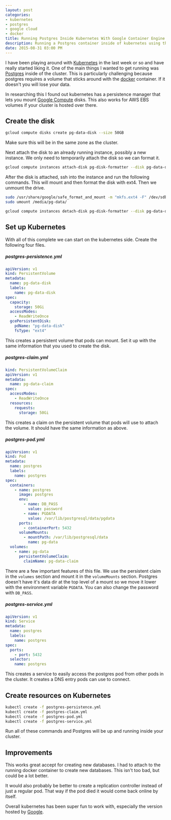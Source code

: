 ```yaml
---
layout: post
categories:
- kubernetes
- postgres
- google cloud
- docker
title: Running Postgres Inside Kubernetes With Google Container Engine
description: Running a Postgres container inside of kubernetes using the Google Cloud.
date: 2015-08-31 03:00 PM
---
```


I have been playing around with [Kubernetes][kubernetes] in the last week or so and have really started liking it. One of the main things I wanted to get running was [Postgres][postgres] inside of the cluster. This is particularly challenging because postgres requires a volume that sticks around with the [docker][docker] container. If it doesn't you will lose your data.

In researching this I found out kubernetes has a persistence manager that lets you mount [Google Compute][google-compute] disks. This also works for AWS EBS volumes if your cluster is hosted over there.

## Create the disk

```bash
gcloud compute disks create pg-data-disk --size 50GB
```

Make sure this will be in the same zone as the cluster.

Next attach the disk to an already running instance, possibly a new instance. We only need to temporarily attach the disk so we can format it.

```bash
gcloud compute instances attach-disk pg-disk-formatter --disk pg-data-disk
```

After the disk is attached, ssh into the instance and run the following commands. This will mount and then format the disk with ext4. Then we unmount the drive.

```bash
sudo /usr/share/google/safe_format_and_mount -m "mkfs.ext4 -F" /dev/sdb /media/pg-data/
sudo umount /media/pg-data/
```

```bash
gcloud compute instances detach-disk pg-disk-formatter --disk pg-data-disk
```

## Set up Kubernetes

With all of this complete we can start on the kubernetes side. Create the following four files.

##### postgres-persistence.yml

```yaml
apiVersion: v1
kind: PersistentVolume
metadata:
  name: pg-data-disk
  labels:
    name: pg-data-disk
spec:
  capacity:
    storage: 50Gi
  accessModes:
    - ReadWriteOnce
  gcePersistentDisk:
    pdName: "pg-data-disk"
    fsType: "ext4"
```

This creates a persistent volume that pods can mount. Set it up with the same information that you used to create the disk.

##### postgres-claim.yml

```yaml
kind: PersistentVolumeClaim
apiVersion: v1
metadata:
  name: pg-data-claim
spec:
  accessModes:
    - ReadWriteOnce
  resources:
    requests:
      storage: 50Gi
```

This creates a claim on the persistent volume that pods will use to attach the volume. It should have the same information as above.

##### postgres-pod.yml

```yaml
apiVersion: v1
kind: Pod
metadata:
  name: postgres
  labels:
    name: postgres
spec:
  containers:
    - name: postgres
      image: postgres
      env:
        - name: DB_PASS
          value: password
        - name: PGDATA
          value: /var/lib/postgresql/data/pgdata
      ports:
        - containerPort: 5432
      volumeMounts:
        - mountPath: /var/lib/postgresql/data
          name: pg-data
  volumes:
    - name: pg-data
      persistentVolumeClaim:
        claimName: pg-data-claim
```

There are a few important features of this file. We use the persistent claim in the `volumes` section and mount it in the `volumeMounts` section. Postgres doesn't have it's data dir at the top level of a mount so we move it lower with the environment variable `PGDATA`. You can also change the password with `DB_PASS`.

##### postgres-service.yml

```yaml
apiVersion: v1
kind: Service
metadata:
  name: postgres
  labels:
    name: postgres
spec:
  ports:
    - port: 5432
  selector:
    name: postgres
```

This creates a service to easily access the postgres pod from other pods in the cluster. It creates a DNS entry pods can use to connect.

## Create resources on Kubernetes

```bash
kubectl create -f postgres-persistence.yml
kubectl create -f postgres-claim.yml
kubectl create -f postgres-pod.yml
kubectl create -f postgres-service.yml
```

Run all of these commands and Postgres will be up and running inside your cluster.

## Improvements

This works great accept for creating new databases. I had to attach to the running docker container to create new databases. This isn't too bad, but could be a lot better.

It would also probably be better to create a replication controller instead of just a regular pod. That way if the pod died it would come back online by itself.

Overall kubernetes has been super fun to work with, especially the version hosted by [Google][google-container-engine].

[kubernetes]: http://kubernetes.io/
[docker]: https://www.docker.com/
[google-compute]: https://cloud.google.com/compute/
[google-container-engine]: https://cloud.google.com/container-engine/
[postgres]: http://www.postgresql.org/
